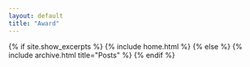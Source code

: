 ```yaml
---
layout: default
title: "Award"
---
```


{% if site.show_excerpts %}
  {% include home.html %}
{% else %}
  {% include archive.html title="Posts" %}
{% endif %}
